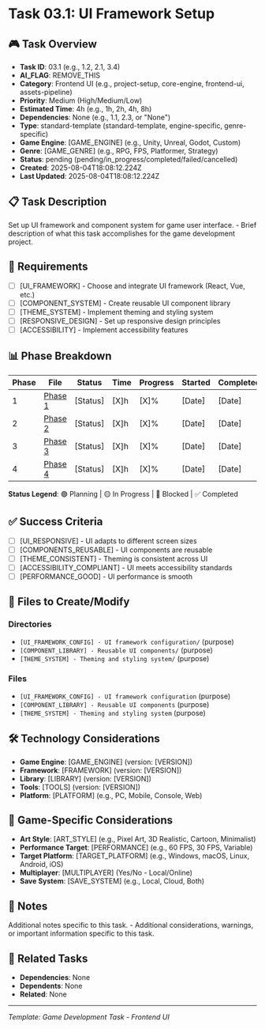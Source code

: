 # Task 03.1: UI Framework Setup

## 🎮 Task Overview
- **Task ID**: 03.1 (e.g., 1.2, 2.1, 3.4)
- **AI_FLAG**: REMOVE_THIS
- **Category**: Frontend UI (e.g., project-setup, core-engine, frontend-ui, assets-pipeline)
- **Priority**: Medium (High/Medium/Low)
- **Estimated Time**: 4h (e.g., 1h, 2h, 4h, 8h)
- **Dependencies**: None (e.g., 1.1, 2.3, or "None")
- **Type**: standard-template (standard-template, engine-specific, genre-specific)
- **Game Engine**: [GAME_ENGINE] (e.g., Unity, Unreal, Godot, Custom)
- **Genre**: [GAME_GENRE] (e.g., RPG, FPS, Platformer, Strategy)
- **Status**: pending (pending/in_progress/completed/failed/cancelled)
- **Created**: 2025-08-04T18:08:12.224Z
- **Last Updated**: 2025-08-04T18:08:12.224Z

## 📋 Task Description
Set up UI framework and component system for game user interface. - Brief description of what this task accomplishes for the game development project.

## 🎯 Requirements
- [ ] [UI_FRAMEWORK] - Choose and integrate UI framework (React, Vue, etc.)
- [ ] [COMPONENT_SYSTEM] - Create reusable UI component library
- [ ] [THEME_SYSTEM] - Implement theming and styling system
- [ ] [RESPONSIVE_DESIGN] - Set up responsive design principles
- [ ] [ACCESSIBILITY] - Implement accessibility features

## 📊 Phase Breakdown
| Phase | File | Status | Time | Progress | Started | Completed |
|-------|------|--------|------|----------|---------|-----------|
| 1 | [Phase 1](./01-ui-framework-setup-phase-1.md) | [Status] | [X]h | [X]% | [Date] | [Date] |
| 2 | [Phase 2](./01-ui-framework-setup-phase-2.md) | [Status] | [X]h | [X]% | [Date] | [Date] |
| 3 | [Phase 3](./01-ui-framework-setup-phase-3.md) | [Status] | [X]h | [X]% | [Date] | [Date] |
| 4 | [Phase 4](./01-ui-framework-setup-phase-4.md) | [Status] | [X]h | [X]% | [Date] | [Date] |

**Status Legend**: 🟢 Planning | 🟡 In Progress | 🔴 Blocked | ✅ Completed

## ✅ Success Criteria
- [ ] [UI_RESPONSIVE] - UI adapts to different screen sizes
- [ ] [COMPONENTS_REUSABLE] - UI components are reusable
- [ ] [THEME_CONSISTENT] - Theming is consistent across UI
- [ ] [ACCESSIBILITY_COMPLIANT] - UI meets accessibility standards
- [ ] [PERFORMANCE_GOOD] - UI performance is smooth

## 📁 Files to Create/Modify
### Directories
- `[UI_FRAMEWORK_CONFIG] - UI framework configuration/` (purpose)
- `[COMPONENT_LIBRARY] - Reusable UI components/` (purpose)
- `[THEME_SYSTEM] - Theming and styling system/` (purpose)

### Files
- `[UI_FRAMEWORK_CONFIG] - UI framework configuration` (purpose)
- `[COMPONENT_LIBRARY] - Reusable UI components` (purpose)
- `[THEME_SYSTEM] - Theming and styling system` (purpose)

## 🛠️ Technology Considerations
- **Game Engine**: [GAME_ENGINE] (version: [VERSION])
- **Framework**: [FRAMEWORK] (version: [VERSION])
- **Library**: [LIBRARY] (version: [VERSION])
- **Tools**: [TOOLS] (version: [VERSION])
- **Platform**: [PLATFORM] (e.g., PC, Mobile, Console, Web)

## 🎨 Game-Specific Considerations
- **Art Style**: [ART_STYLE] (e.g., Pixel Art, 3D Realistic, Cartoon, Minimalist)
- **Performance Target**: [PERFORMANCE] (e.g., 60 FPS, 30 FPS, Variable)
- **Target Platform**: [TARGET_PLATFORM] (e.g., Windows, macOS, Linux, Android, iOS)
- **Multiplayer**: [MULTIPLAYER] (Yes/No - Local/Online)
- **Save System**: [SAVE_SYSTEM] (e.g., Local, Cloud, Both)

## 📝 Notes
Additional notes specific to this task. - Additional considerations, warnings, or important information specific to this task.

## 🔗 Related Tasks
- **Dependencies**: None
- **Dependents**: None
- **Related**: None

---
*Template: Game Development Task - Frontend UI* 